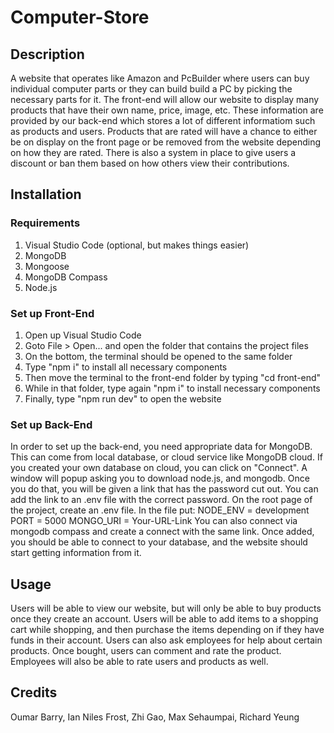 # Computer-Store

## Description
A website that operates like Amazon and PcBuilder where users can buy individual computer parts or they can build build a PC by picking the necessary parts for it. The front-end will allow our website to display many products that have their own name, price, image, etc. These information are provided by our back-end which stores a lot of different informatiom such as products and users. Products that are rated will have a chance to either be on display on the front page or be removed from the website depending on how they are rated. There is also a system in place to give users a discount or ban them based on how others view their contributions. 

## Installation
### Requirements
1. Visual Studio Code (optional, but makes things easier)
2. MongoDB
3. Mongoose
4. MongoDB Compass
5. Node.js

### Set up Front-End
1. Open up Visual Studio Code
2. Goto File > Open... and open the folder that contains the project files
4. On the bottom, the terminal should be opened to the same folder
6. Type "npm i" to install all necessary components
7. Then move the terminal to the front-end folder by typing "cd front-end"
8. While in that folder, type again "npm i" to install necessary components
10. Finally, type "npm run dev" to open the website 

### Set up Back-End
In order to set up the back-end, you need appropriate data for MongoDB. This can come from local database, or cloud service like MongoDB cloud.
If you created your own database on cloud, you can click on "Connect". A window will popup asking you to download node.js, and mongodb. Once you do that, you will be given a link that has the password cut out. You can add the link to an .env file with the correct password. On the root page of the project, create an .env file. In the file put:
  NODE_ENV = development
  PORT = 5000
  MONGO_URI = Your-URL-Link
You can also connect via mongodb compass and create a connect with the same link.
Once added, you should be able to connect to your database, and the website should start getting information from it.

## Usage
Users will be able to view our website, but will only be able to buy products once they create an account. Users will be able to add items to a shopping cart while shopping, and then purchase the items depending on if they have funds in their account. Users can also ask employees for help about certain products. Once bought, users can comment and rate the product. Employees will also be able to rate users and products as well. 

## Credits
Oumar Barry,
Ian Niles Frost,
Zhi Gao,
Max Sehaumpai,
Richard Yeung
